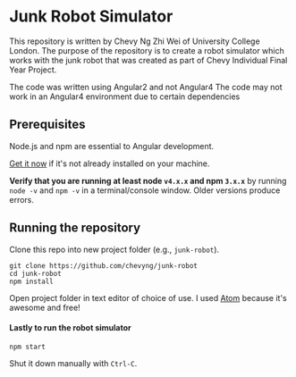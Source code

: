 # Junk Robot Simulator

This repository is written by Chevy Ng Zhi Wei of University College London.
The purpose of the repository is to create a robot simulator which works with the junk robot that was created as part of Chevy Individual Final Year Project.

The code was written using Angular2 and not Angular4
The code may not work in an Angular4 environment due to certain dependencies


## Prerequisites

Node.js and npm are essential to Angular development.

<a href="https://docs.npmjs.com/getting-started/installing-node" target="_blank" title="Installing Node.js and updating npm">
Get it now</a> if it's not already installed on your machine.

**Verify that you are running at least node `v4.x.x` and npm `3.x.x`**
by running `node -v` and `npm -v` in a terminal/console window.
Older versions produce errors.

## Running the repository

Clone this repo into new project folder (e.g., `junk-robot`).
```shell
git clone https://github.com/chevyng/junk-robot
cd junk-robot
npm install
```

Open project folder in text editor of choice of use. I used [Atom](https://atom.io/) because it's awesome and free!

#### Lastly to run the robot simulator

```shell
npm start
```

Shut it down manually with `Ctrl-C`.
